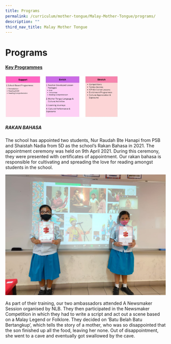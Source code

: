 ```yaml
---
title: Programs
permalink: /curriculum/mother-tongue/Malay-Mother-Tongue/programs/
description: ""
third_nav_title: Malay Mother Tongue
---
```

# **Programs**

#### <u>Key Programmes</u>

<img src="/images/Curriculum/Mother%20Tongue/Malay/MalayPrograms.jpg" alt="" style="width:70%">

##### <i>RAKAN BAHASA</i>
The school has appointed two students, Nur Raudah Bte Hanapi from P5B and Shaistah Nadia from 5D as the school’s Rakan Bahasa in 2021. The appointment ceremony was held on 9th April 2021. During this ceremony, they were presented with certificates of appointment. Our rakan bahasa is responsible for cultivating and spreading the love for reading amongst students in the school.


![](/images/Malay%20MT%204.jpg)

As part of their training, our two ambassadors attended A Newsmaker Session organised by NLB. They then participated in the Newsmaker Competition in which they had to write a script and act out a scene based on a Malay Legend or Folklore. They decided on ‘Batu Belah Batu Bertangkup’, which tells the story of a mother, who was so disappointed that the son finished up all the food, leaving her none. Out of disappointment, she went to a cave and eventually got swallowed by the cave.